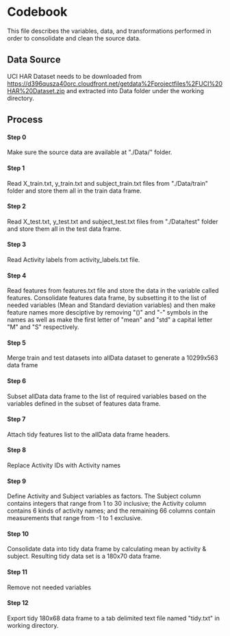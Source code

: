 # Codebook

This file describes the variables, data, and transformations performed in order to consolidate and clean the source data.

## Data Source

UCI HAR Dataset needs to be downloaded from https://d396qusza40orc.cloudfront.net/getdata%2Fprojectfiles%2FUCI%20HAR%20Dataset.zip and extracted into Data folder under the working directory.



## Process

#### Step 0

Make sure the source data are available at "./Data/" folder.

#### Step 1

Read X_train.txt, y_train.txt and subject_train.txt files from "./Data/train" folder and store them all in the train data frame.

#### Step 2

Read X_test.txt, y_test.txt and subject_test.txt files from "./Data/test" folder and store them all in the test data frame.

#### Step 3

Read Activity labels from activity_labels.txt file.

#### Step 4

Read features from features.txt file and store the data in the variable called features. Consolidate features data frame, by subsetting it to the list of needed variables (Mean and Standard deviation variables) and then make feature names more desciptive by removing "()" and "-" symbols in the names as well as make the first letter of "mean" and "std" a capital letter "M" and "S" respectively.

#### Step 5

Merge train and test datasets into allData dataset to generate a 10299x563 data frame

#### Step 6

Subset allData data frame to the list of required variables based on the variables defined in the subset of features data frame.

#### Step 7

Attach tidy features list to the allData data frame headers.

#### Step 8

Replace Activity IDs with Activity names

#### Step 9

Define Activity and Subject variables as factors. The Subject column contains integers that range from 1 to 30 inclusive; the Activity column contains 6 kinds of activity names; and the remaining 66 columns contain measurements that range from -1 to 1 exclusive.

#### Step 10

Consolidate data into tidy data frame by calculating mean by activity & subject. Resulting tidy data set is a 180x70 data frame.

#### Step 11

Remove not needed variables

#### Step 12

Export tidy 180x68 data frame to a tab delimited text file named "tidy.txt" in working directory.